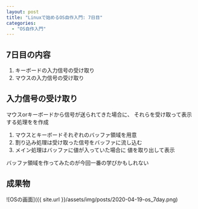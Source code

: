```yaml
---
layout: post
title: "Linuxで始めるOS自作入門: 7日目"
categories:
  - "OS自作入門"
---
```


## 7日目の内容
1. キーボードの入力信号の受け取り
1. マウスの入力信号の受け取り

## 入力信号の受け取り
マウスorキーボードから信号が送られてきた場合に、
それらを受け取って表示する処理をを作成
1. マウスとキーボードそれぞれのバッファ領域を用意
1. 割り込み処理は受け取った信号をバッファに流し込む
1. メイン処理はバッファに値が入っていた場合に
値を取り出して表示

バッファ領域を作ってみたのが今回一番の学びかもしれない

## 成果物
![OSの画面]({{ site.url }}/assets/img/posts/2020-04-19-os_7day.png)
